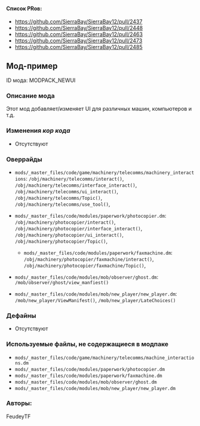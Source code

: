 
#### Список PRов:

- https://github.com/SierraBay/SierraBay12/pull/2437
- https://github.com/SierraBay/SierraBay12/pull/2448
- https://github.com/SierraBay/SierraBay12/pull/2463
- https://github.com/SierraBay/SierraBay12/pull/2473
- https://github.com/SierraBay/SierraBay12/pull/2485
<!--
  Ссылки на PRы, связанные с модом:
  - Создание
  - Большие изменения
-->

<!-- Название мода. Не важно на русском или на английском. -->
## Мод-пример

ID мода: MODPACK_NEWUI
<!--
  Название модпака прописными буквами, СОЕДИНЁННЫМИ_ПОДЧЁРКИВАНИЕМ,
  которое ты будешь использовать для обозначения файлов.
-->

### Описание мода

Этот мод добавляет/изменяет UI для различных машин, компьютеров и т.д.
<!--
  Что он делает, что добавляет: что, куда, зачем и почему - всё здесь.
  А также любая полезная информация.
-->

### Изменения *кор кода*

- Отсутствуют
<!--
  Если вы редактировали какие-либо процедуры или переменные в кор коде,
  они должны быть указаны здесь.
  Нужно указать и файл, и процедуры/переменные.

  Изменений нет - напиши "Отсутствуют"
-->

### Оверрайды

- `mods/_master_files/code/game/machinery/telecomms/machinery_interactions`:
  `/obj/machinery/telecomms/interact()`,
  `/obj/machinery/telecomms/interface_interact()`,
  `/obj/machinery/telecomms/ui_interact()`,
  `/obj/machinery/telecomms/Topic()`,
  `/obj/machinery/telecomms/use_tool()`,
  
- `mods/_master_files/code/modules/paperwork/photocopier.dm`:
  `/obj/machinery/photocopier/interact()`,
  `/obj/machinery/photocopier/interface_interact()`,
  `/obj/machinery/photocopier/ui_interact()`,
  `/obj/machinery/photocopier/Topic()`,

  - `mods/_master_files/code/modules/paperwork/faxmachine.dm`:
  `/obj/machinery/photocopier/faxmachine/interact()`,
  `/obj/machinery/photocopier/faxmachine/Topic()`,

- `mods/_master_files/code/modules/mob/observer/ghost.dm`:
  `/mob/observer/ghost/view_manfiest()`

- `mods/_master_files/code/modules/mob/new_player/new_player.dm`:
  `/mob/new_player/ViewManifest()`,
  `/mob/new_player/LateChoices()`
  
<!--
  Если ты добавлял новый модульный оверрайд, его нужно указать здесь.
  Здесь указываются оверрайды в твоём моде и папке `_master_files`

  Изменений нет - напиши "Отсутствуют"
-->

### Дефайны

- Отсутствуют
<!--
  Если требовалось добавить какие-либо дефайны, укажи файлы,
  в которые ты их добавил, а также перечисли имена.
  И то же самое, если ты используешь дефайны, определённые другим модом.

  Не используешь - напиши "Отсутствуют"
-->

### Используемые файлы, не содержащиеся в модпаке

- `mods/_master_files/code/game/machinery/telecomms/machine_interactions.dm`
- `mods/_master_files/code/modules/paperwork/photocopier.dm`
- `mods/_master_files/code/modules/paperwork/faxmachine.dm`
- `mods/_master_files/code/modules/mob/observer/ghost.dm`
- `mods/_master_files/code/modules/mob/new_player/new_player.dm`
<!--
  Будь то немодульный файл или модульный файл, который не содержится в папке,
  принадлежащей этому конкретному моду, он должен быть упомянут здесь.
  Хорошими примерами являются иконки или звуки, которые используются одновременно
  несколькими модулями, или что-либо подобное.
-->

### Авторы:
FeudeyTF
<!--
  Здесь находится твой никнейм
  Если работал совместно - никнеймы тех, кто помогал.
  В случае порта чего-либо должна быть ссылка на источник.
-->
